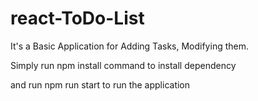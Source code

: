 # react-ToDo-List

It's a Basic Application for Adding Tasks, Modifying them.

Simply run npm install command to install dependency

and run npm run start to run the application
